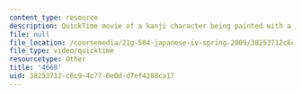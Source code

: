 ```yaml
---
content_type: resource
description: QuickTime movie of a kanji character being painted with a brush.
file: null
file_location: /coursemedia/21g-504-japanese-iv-spring-2009/38253712c6c94c770e0dd7ef4288ca17_4668.mov
file_type: video/quicktime
resourcetype: Other
title: '4668'
uid: 38253712-c6c9-4c77-0e0d-d7ef4288ca17
---
```

